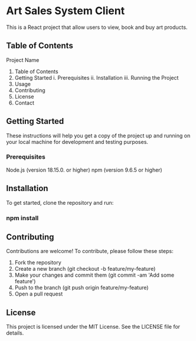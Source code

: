 # Art Sales System Client

This is a React project that allow users to view, book and buy art products. 

## Table of Contents
Project Name
1. Table of Contents
2. Getting Started
  i. Prerequisites
  ii. Installation
  iii. Running the Project
3. Usage
4. Contributing
5. License
6. Contact

## Getting Started
These instructions will help you get a copy of the project up and running on your local machine for development and testing purposes.

### Prerequisites
Node.js (version 18.15.0. or higher)
npm (version 9.6.5 or higher)

## Installation

To get started, clone the repository and run:
### npm install

## Contributing
Contributions are welcome! To contribute, please follow these steps:

1. Fork the repository
2. Create a new branch (git checkout -b feature/my-feature)
3. Make your changes and commit them (git commit -am 'Add some feature')
4. Push to the branch (git push origin feature/my-feature)
5. Open a pull request

## License
This project is licensed under the MIT License. See the LICENSE file for details.
